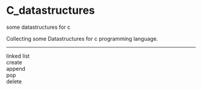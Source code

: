 # C_datastructures
some datastructures for c


Collecting some Datastructures for c programming language.                                                                                
__________________________________________________________                                                                                 
linked list                                                                                                                               
  create                                                                                                                                   
  append                                                                                                                                   
  pop                                                                                                                                     
  delete                                                                                                                                   
